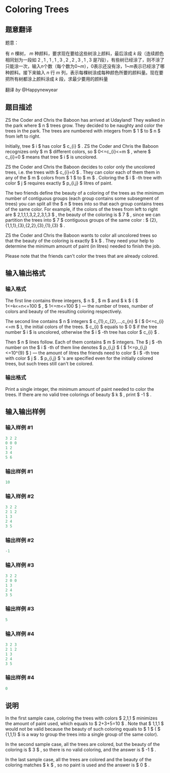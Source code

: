 # Coloring Trees

## 题意翻译

题意：

有 $n$ 棵树， $m$ 种颜料，要求现在要给这些树涂上颜料，最后涂成 $k$ 段（连续颜色相同划为一段如 $2$ , $1$ , $1$ , $1$ , $3$ , $2$ , $2$ , $3$ , $1$ , $3$ 是$7$段），有些树已经涂了，则不涂了只能涂一次，输入$n$个数（每个数为$0$~$m$），0表示还没有涂，$1$~$m$表示已经涂了哪种颜料。接下来输入 $n$ 行 $m$ 列，表示每棵树涂成每种颜色所要的颜料量。现在要把所有树都涂上颜料涂成 $k$ 段，求最少要用的颜料量

翻译 $by$ @Happynewyear

## 题目描述

ZS the Coder and Chris the Baboon has arrived at Udayland! They walked in the park where $ n $ trees grow. They decided to be naughty and color the trees in the park. The trees are numbered with integers from $ 1 $ to $ n $ from left to right.

Initially, tree $ i $ has color $ c_{i} $ . ZS the Coder and Chris the Baboon recognizes only $ m $ different colors, so $ 0<=c_{i}<=m $ , where $ c_{i}=0 $ means that tree $ i $ is uncolored.

ZS the Coder and Chris the Baboon decides to color only the uncolored trees, i.e. the trees with $ c_{i}=0 $ . They can color each of them them in any of the $ m $ colors from $ 1 $ to $ m $ . Coloring the $ i $ -th tree with color $ j $ requires exactly $ p_{i,j} $ litres of paint.

The two friends define the beauty of a coloring of the trees as the minimum number of contiguous groups (each group contains some subsegment of trees) you can split all the $ n $ trees into so that each group contains trees of the same color. For example, if the colors of the trees from left to right are $ 2,1,1,1,3,2,2,3,1,3 $ , the beauty of the coloring is $ 7 $ , since we can partition the trees into $ 7 $ contiguous groups of the same color : $ {2},{1,1,1},{3},{2,2},{3},{1},{3} $ .

ZS the Coder and Chris the Baboon wants to color all uncolored trees so that the beauty of the coloring is exactly $ k $ . They need your help to determine the minimum amount of paint (in litres) needed to finish the job.

Please note that the friends can't color the trees that are already colored.

## 输入输出格式

### 输入格式

The first line contains three integers, $ n $ , $ m $ and $ k $ ( $ 1<=k<=n<=100 $ , $ 1<=m<=100 $ ) — the number of trees, number of colors and beauty of the resulting coloring respectively.

The second line contains $ n $ integers $ c_{1},c_{2},...,c_{n} $ ( $ 0<=c_{i}<=m $ ), the initial colors of the trees. $ c_{i} $ equals to $ 0 $ if the tree number $ i $ is uncolored, otherwise the $ i $ -th tree has color $ c_{i} $ .

Then $ n $ lines follow. Each of them contains $ m $ integers. The $ j $ -th number on the $ i $ -th of them line denotes $ p_{i,j} $ ( $ 1<=p_{i,j}<=10^{9} $ ) — the amount of litres the friends need to color $ i $ -th tree with color $ j $ . $ p_{i,j} $ 's are specified even for the initially colored trees, but such trees still can't be colored.

### 输出格式

Print a single integer, the minimum amount of paint needed to color the trees. If there are no valid tree colorings of beauty $ k $ , print $ -1 $ .

## 输入输出样例

### 输入样例 #1

```cpp
3 2 2
0 0 0
1 2
3 4
5 6

```
### 输出样例 #1

```cpp
10
```


### 输入样例 #2

```cpp
3 2 2
2 1 2
1 3
2 4
3 5

```
### 输出样例 #2

```cpp
-1
```


### 输入样例 #3

```cpp
3 2 2
2 0 0
1 3
2 4
3 5

```
### 输出样例 #3

```cpp
5
```


### 输入样例 #4

```cpp
3 2 3
2 1 2
1 3
2 4
3 5

```
### 输出样例 #4

```cpp
0
```


## 说明

In the first sample case, coloring the trees with colors $ 2,1,1 $ minimizes the amount of paint used, which equals to $ 2+3+5=10 $ . Note that $ 1,1,1 $ would not be valid because the beauty of such coloring equals to $ 1 $ ( $ {1,1,1} $ is a way to group the trees into a single group of the same color).

In the second sample case, all the trees are colored, but the beauty of the coloring is $ 3 $ , so there is no valid coloring, and the answer is $ -1 $ .

In the last sample case, all the trees are colored and the beauty of the coloring matches $ k $ , so no paint is used and the answer is $ 0 $ .

